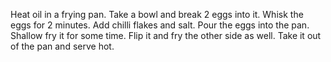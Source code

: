 Heat oil in a frying pan.
Take a bowl and break 2 eggs into it.
Whisk the eggs for 2 minutes.
Add chilli flakes and salt.
Pour the eggs into the pan.
Shallow fry it for some time.
Flip it and fry the other side as well.
Take it out of the pan and serve hot.